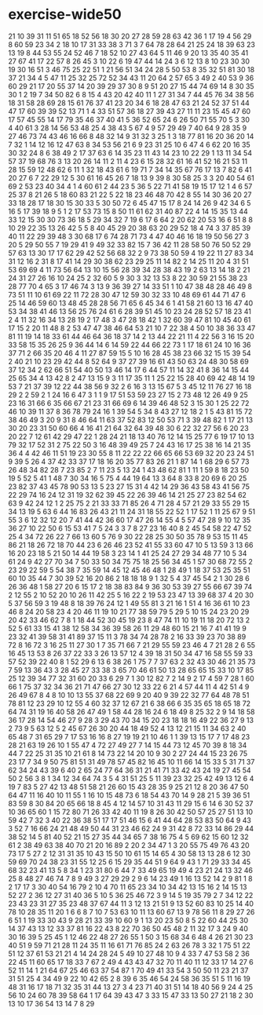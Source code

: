# exercise-wide50
21
10
39
31
11
51
65
18
52
56
18
30
20
27
28
59
28
63
42
36
1
17
19
4
56
29
8
60
59
23
34
2
18
10
17
31
33
38
3
71
3
7
64
78
28
64
21
25
24
18
39
63
23
13
19
8
44
53
55
24
52
46
7
18
52
10
27
43
64
5
11
46
9
20
13
35
40
35
41
27
67
41
17
22
57
8
26
45
3
10
22
6
19
47
44
14
24
3
6
12
13
8
10
23
30
30
19
30
16
51
3
46
75
25
22
51
1
21
56
51
34
24
28
5
50
53
8
35
32
51
81
30
18
37
21
34
4
5
47
11
25
32
25
72
52
34
43
11
20
64
2
57
65
3
49
2
40
53
9
36
60
29
21
17
20
55
37
14
20
39
29
37
30
8
9
51
20
27
15
44
74
69
14
8
30
35
30
1
2
19
7
34
50
82
6
8
15
4
43
20
42
40
11
1
27
31
34
7
44
45
76
34
38
56
18
31
58
28
69
28
15
61
76
37
41
23
20
34
6
18
28
47
63
21
24
52
37
51
44
47
17
60
39
39
52
13
71
1
4
33
51
57
36
18
27
39
43
27
11
11
23
15
45
47
60
17
57
45
55
14
17
79
35
46
37
40
41
5
36
52
65
24
6
26
50
71
55
70
5
3
30
4
40
61
3
28
14
56
53
48
25
4
38
43
5
67
4
9
57
29
49
7
40
64
9
28
35
9
27
46
73
74
43
46
16
66
8
48
32
14
9
31
32
3
25
1
3
18
77
81
16
20
36
20
14
7
32
1
14
12
16
12
47
63
8
34
53
56
21
6
9
23
31
25
10
6
47
4
6
62
20
16
35
30
32
24
8
6
38
49
2
17
37
63
6
14
35
23
11
43
14
23
10
22
29
1
13
11
34
54
57
37
19
68
76
3
13
20
26
14
11
2
11
4
23
6
15
28
32
61
16
41
52
16
21
53
11
28
15
59
12
48
62
6
11
1
32
18
43
61
6
19
71
7
34
14
35
67
76
17
13
7
82
6
41
20
27
6
7
22
29
12
5
30
61
16
45
26
7
18
13
9
39
8
30
58
25
3
3
20
40
54
61
69
2
53
23
40
34
4
1
4
60
61
2
44
23
5
36
5
22
71
41
58
19
15
17
12
1
4
6
57
25
37
8
21
26
5
18
60
83
21
22
5
22
18
23
46
48
70
42
8
55
14
30
36
20
27
33
18
28
17
18
30
15
30
33
5
30
50
72
6
45
47
15
17
8
24
14
26
9
42
34
6
5
16
5
17
39
18
9
5
1
2
17
53
73
15
8
50
11
61
62
31
40
87
22
4
14
15
35
13
44
33
12
15
30
30
73
36
18
5
29
34
32
7
19
6
17
6
64
2
20
62
20
53
16
6
51
8
8
10
29
22
35
13
26
42
5
5
8
40
45
29
20
38
63
20
29
52
18
4
74
3
37
85
39
40
11
22
29
39
48
3
30
68
17
6
74
28
71
73
4
47
40
46
16
18
19
50
56
27
3
20
5
29
50
55
7
19
29
41
9
49
32
33
82
15
7
36
42
11
28
58
50
76
50
52
29
57
63
13
30
17
17
62
29
42
52
56
68
32
2
9
73
38
50
59
4
19
22
11
27
83
34
31
12
16
2
31
8
17
41
14
29
30
38
62
23
29
25
11
14
82
2
14
25
11
20
4
31
51
53
69
69
4
11
73
56
64
13
10
15
56
28
39
34
28
38
43
19
2
63
13
14
18
2
21
24
31
27
26
16
10
24
25
2
32
60
5
9
30
3
32
13
53
8
22
30
59
21
55
38
23
28
77
70
4
65
3
17
46
74
3
13
9
36
39
27
14
33
51
1
10
47
38
48
28
46
49
8
73
51
11
10
61
69
22
11
72
28
30
47
12
59
30
32
33
10
48
69
61
44
71
47
6
25
14
46
59
60
13
48
45
28
28
56
71
65
6
45
34
6
1
41
58
21
60
13
16
47
40
53
34
38
41
46
13
56
25
76
24
61
6
28
39
51
45
10
23
24
28
52
57
18
23
41
2
4
11
32
16
34
13
28
19
2
17
48
3
47
28
18
42
1
32
60
39
47
81
10
45
40
61
17
15
2
20
11
48
8
2
53
47
47
38
46
64
53
21
10
7
22
38
4
50
10
38
36
33
47
81
11
19
14
18
33
61
44
46
64
36
18
37
14
2
13
44
22
21
11
4
22
56
3
16
15
20
33
58
15
35
26
25
9
36
44
14
6
14
59
22
44
66
22
73
1
17
18
61
24
10
16
36
37
71
2
66
35
20
46
4
11
27
87
59
15
5
10
16
28
45
38
23
66
32
15
15
39
54
2
40
21
10
23
29
42
44
8
52
64
9
37
27
39
16
61
43
50
63
24
48
30
58
69
37
12
34
2
62
66
51
54
40
50
13
46
14
17
6
44
57
11
14
32
41
8
36
14
15
44
25
65
34
4
13
42
8
2
47
13
15
9
3
11
17
35
11
1
25
22
15
28
40
69
42
48
14
19
53
7
21
37
39
12
22
44
38
56
9
32
2
6
16
3
13
15
67
5
3
45
12
11
76
27
16
18
29
2
2
59
2
1
24
16
6
47
3
1
1
9
17
51
53
59
23
27
15
2
73
48
12
26
49
9
25
23
16
31
66
6
35
66
67
21
23
31
66
69
6
14
39
46
48
52
3
15
30
1
25
22
72
46
10
39
11
37
8
36
78
79
24
16
1
39
54
5
34
8
43
27
12
18
2
1
5
43
81
15
72
38
46
49
3
20
9
31
8
46
64
11
63
37
52
83
12
50
53
71
3
39
48
82
1
17
21
13
30
20
23
31
50
60
66
4
16
41
21
64
32
64
39
48
30
6
22
32
27
56
6
20
23
20
22
7
12
61
42
29
47
22
1
28
24
21
18
13
40
76
12
14
15
25
77
6
19
17
10
13
79
32
17
52
31
2
75
22
50
3
16
48
39
49
25
7
24
43
16
17
25
38
16
14
21
35
36
4
4
42
46
11
51
19
23
30
55
8
11
22
22
22
66
65
66
53
69
32
20
23
24
51
9
39
5
26
4
37
42
33
37
17
18
16
20
35
77
83
26
21
1
87
14
1
68
29
6
57
73
26
48
34
82
28
7
23
85
2
7
11
23
5
13
24
1
43
48
62
81
1
11
1
59
8
18
23
50
19
5
52
5
41
1
48
7
30
34
16
5
75
4
44
19
64
13
3
64
8
33
8
20
69
6
20
25
23
82
37
43
45
78
90
53
13
5
23
27
15
31
4
42
14
29
36
43
58
43
41
56
75
22
29
74
16
24
12
31
19
32
62
39
45
22
26
39
46
14
21
25
27
23
82
54
62
63
9
42
24
12
1
2
25
75
2
21
33
33
71
85
26
4
71
28
4
57
21
29
33
55
29
15
34
13
19
5
63
6
44
16
83
26
43
21
11
24
31
18
55
22
52
1
17
52
1
11
25
67
9
51
55
3
6
12
32
12
20
7
41
44
42
36
60
17
47
26
14
55
4
5
57
47
28
9
10
12
35
36
27
10
22
50
6
15
53
41
7
5
24
3
3
7
8
27
23
16
40
8
2
45
54
58
22
47
52
25
4
34
72
26
22
7
66
13
60
5
76
9
30
22
28
25
30
50
35
78
9
53
15
11
45
86
21
18
26
72
18
70
44
23
6
26
46
23
52
41
55
33
60
47
10
5
13
59
3
13
66
16
20
23
18
5
21
50
14
44
19
58
3
23
14
1
41
25
24
27
29
34
48
77
10
5
34
61
24
9
42
27
70
34
7
50
33
50
34
75
75
18
25
56
34
45
1
57
30
68
72
55
2
23
29
22
59
5
54
38
7
35
59
14
45
12
45
46
48
1
28
49
1
18
37
53
25
35
51
60
10
35
44
7
30
39
52
16
20
86
2
18
18
18
9
1
32
5
4
37
45
54
2
1
30
28
6
26
36
48
1
58
27
20
6
15
17
2
18
38
83
84
9
36
30
53
39
27
55
66
67
39
74
2
12
55
2
10
52
20
10
26
11
42
25
5
16
22
2
19
53
23
47
13
39
68
37
4
20
30
5
37
56
59
3
19
48
8
18
39
76
24
12
1
49
55
81
3
21
16
1
51
4
16
36
61
10
23
46
8
24
20
58
23
4
20
46
11
19
10
21
77
38
59
79
5
29
5
10
15
24
23
20
29
20
42
33
46
62
7
8
1
18
44
52
30
45
19
23
8
47
74
11
10
19
11
18
20
72
13
2
52
5
61
33
15
41
38
12
58
34
36
39
58
26
11
29
48
60
15
21
16
7
41
41
19
9
23
32
41
39
58
31
41
89
37
15
11
3
78
34
74
28
78
2
16
33
39
23
70
38
89
72
8
16
72
3
16
25
11
27
30
1
7
35
71
66
7
21
29
55
59
23
46
4
7
21
28
2
6
55
16
45
13
53
8
26
37
22
33
3
26
13
57
12
4
39
18
31
50
34
47
16
58
55
59
33
57
52
39
22
40
8
1
52
29
6
13
6
38
26
1
75
7
7
37
63
2
32
43
30
46
21
35
73
7
59
13
36
43
3
28
45
27
33
38
3
65
70
46
61
50
13
28
65
65
15
33
10
17
85
25
12
39
34
77
32
31
60
20
33
6
29
7
1
30
12
82
7
2
14
9
2
17
4
59
7
28
1
60
66
1
75
37
32
34
36
21
71
47
66
27
30
12
33
22
6
21
4
57
44
11
4
42
51
4
9
26
49
67
8
4
8
10
10
13
55
37
68
22
69
9
20
40
9
39
22
32
77
64
48
78
51
78
81
12
23
29
10
12
55
4
60
32
37
12
67
21
6
38
66
6
35
35
65
18
65
18
72
64
74
31
19
16
40
58
26
47
49
1
58
44
28
16
24
6
18
49
8
25
32
2
9
14
18
58
36
17
28
14
54
46
27
9
28
3
29
43
70
34
15
20
23
18
18
16
49
22
36
27
9
13
2
73
9
5
63
12
5
2
45
67
26
30
20
44
18
49
52
4
13
12
21
15
11
34
63
2
40
65
48
7
31
65
29
7
17
53
16
16
8
27
19
19
21
10
46
1
1
39
13
15
17
7
17
48
23
28
21
63
19
26
10
1
55
47
4
72
27
49
27
7
14
15
44
73
12
45
70
39
8
18
34
44
7
22
25
31
35
10
21
61
8
14
73
22
14
20
10
9
30
2
27
24
44
15
23
26
75
23
17
7
34
9
50
75
81
51
31
49
78
57
45
82
16
45
10
11
66
14
15
33
5
31
71
37
62
34
24
43
39
6
40
2
65
24
77
64
36
31
21
41
71
33
42
43
24
19
27
45
54
50
2
56
3
8
1
34
12
34
64
74
3
5
4
31
51
25
5
11
39
23
32
25
42
49
13
12
6
4
19
7
83
5
27
42
13
48
51
58
21
26
60
15
43
28
35
9
25
21
12
8
20
36
47
50
64
47
11
16
40
10
11
55
1
16
10
15
48
73
6
18
54
43
70
14
9
28
21
5
39
36
51
83
59
8
30
84
20
65
66
18
8
45
4
12
14
57
10
31
43
11
29
15
6
14
6
30
52
37
10
36
65
60
1
15
72
80
71
26
33
42
40
11
19
8
26
30
42
50
57
25
27
51
13
10
59
42
7
32
3
40
22
36
38
51
17
17
51
46
15
6
41
44
64
28
53
83
50
64
9
43
3
52
7
16
66
24
21
48
49
50
44
31
23
46
62
24
9
31
42
8
72
33
14
86
29
44
38
52
14
5
81
40
52
21
15
27
35
44
34
65
7
38
16
75
4
5
69
62
15
60
12
32
61
2
38
49
63
38
40
70
21
20
16
89
2
20
2
34
47
1
3
20
55
75
49
76
43
20
73
17
5
27
2
12
31
31
35
10
43
15
50
10
61
15
14
65
4
30
58
13
13
28
6
12
30
59
69
70
24
38
23
31
55
12
25
6
15
29
35
44
51
9
64
9
43
1
71
29
33
34
45
68
32
23
41
13
5
8
34
1
23
31
80
6
44
7
33
49
65
19
49
4
23
21
24
13
32
46
25
8
48
27
46
74
7
8
9
49
3
27
29
29
2
9
6
14
23
49
1
16
13
52
14
2
9
81
1
8
2
17
17
3
30
40
54
16
79
2
10
4
70
11
65
23
34
10
34
42
13
15
16
2
14
15
13
52
27
2
36
12
27
31
40
36
5
10
5
36
25
46
72
3
9
14
5
19
35
79
2
7
34
12
22
23
43
23
31
27
35
23
48
37
67
44
11
3
12
13
21
51
9
13
52
60
83
10
25
14
40
78
10
28
35
11
20
1
6
6
8
7
10
7
53
63
10
11
13
60
67
13
9
78
56
11
8
29
27
26
6
51
1
19
33
30
43
9
28
21
33
39
10
60
9
1
13
20
23
50
8
5
22
60
44
25
30
14
37
43
13
12
33
37
81
16
22
43
8
22
70
36
50
45
48
2
11
32
17
3
24
9
40
30
16
39
5
25
45
1
12
46
22
48
27
26
55
1
50
3
15
68
34
6
48
4
26
21
30
23
40
51
9
59
71
21
28
11
24
35
11
16
61
71
76
85
24
2
63
26
78
3
32
1
75
51
22
51
12
37
61
53
21
21
4
14
24
28
24
5
49
10
27
48
10
9
4
33
7
47
53
58
2
36
22
45
11
60
65
17
18
33
7
67
2
49
4
43
43
47
32
70
11
40
11
12
33
17
14
27
6
52
11
14
1
21
64
67
25
46
63
37
54
87
1
70
49
41
33
54
3
50
50
11
23
21
37
31
51
25
4
34
49
9
22
10
42
65
2
8
39
6
35
46
54
24
58
36
35
51
5
11
16
19
48
31
16
17
18
71
32
35
31
44
13
27
3
4
23
71
40
31
51
14
18
40
56
9
24
4
25
56
10
24
60
78
39
58
64
1
17
64
39
43
47
3
33
15
47
33
13
50
27
21
18
2
30
13
10
17
36
54
13
14
7
8
29
